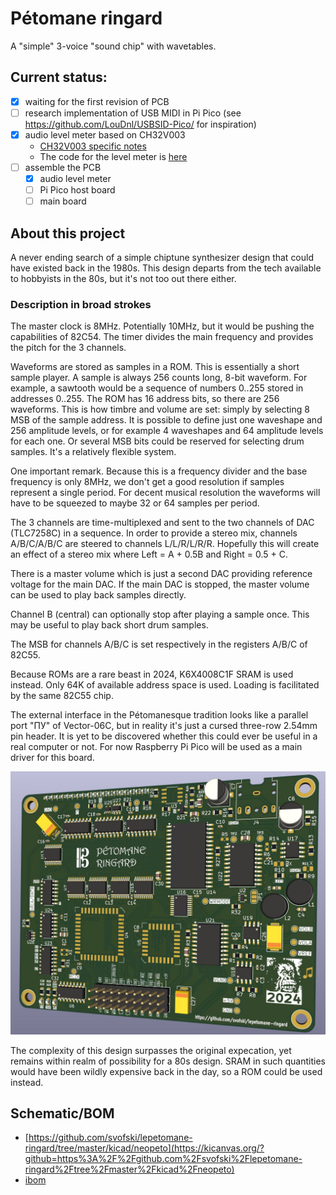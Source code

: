 # Pétomane ringard

A "simple" 3-voice "sound chip" with wavetables.

## Current status: 
 - [x] waiting for the first revision of PCB
 - [ ] research implementation of USB MIDI in Pi Pico (see https://github.com/LouDnl/USBSID-Pico/ for inspiration)
 - [x] audio level meter based on CH32V003
    - [CH32V003 specific notes](CH32V003-notes.md)
    - The code for the level meter is [here](wch-ch32v003/pio-arduino-ch32v003)
 - [ ] assemble the PCB
   - [x] audio level meter
   - [ ] Pi Pico host board
   - [ ] main board

## About this project

A never ending search of a simple chiptune synthesizer design that could have existed back in the 1980s. This design departs from the tech available to hobbyists in the 80s, but it's not too out there either. 

### Description in broad strokes

The master clock is 8MHz. Potentially 10MHz, but it would be pushing the capabilities of 82C54. The timer divides the main frequency and provides the pitch for the 3 channels. 

Waveforms are stored as samples in a ROM. This is essentially a short sample player. A sample is always 256 counts long, 8-bit waveform. For example, a sawtooth would be a sequence of numbers 0..255 stored in addresses 0..255. 
The ROM has 16 address bits, so there are 256 waveforms. This is how timbre and volume are set: simply by selecting 8 MSB of the sample address. It is possible to define just one waveshape and 256 amplitude levels, or for example 4 waveshapes and 64 amplitude levels for each one. Or several MSB bits could be reserved for selecting drum samples. It's a relatively flexible system.

One important remark. Because this is a frequency divider and the base frequency is only 8MHz, we don't get a good resolution if samples represent a single period. For decent musical resolution the waveforms will have to be squeezed to maybe 32 or 64 samples per period.

The 3 channels are time-multiplexed and sent to the two channels of DAC (TLC7258C) in a sequence. In order to provide a stereo mix, channels A/B/C/A/B/C are steered to channels L/L/R/L/R/R. Hopefully this will create an effect of a stereo mix where Left = A + 0.5B and Right = 0.5 + C.

There is a master volume which is just a second DAC providing reference voltage for the main DAC. If the main DAC is stopped, the master volume can be used to play back samples directly.

Channel B (central) can optionally stop after playing a sample once. This may be useful to play back short drum samples.

The MSB for channels A/B/C is set respectively in the registers A/B/C of 82C55. 

Because ROMs are a rare beast in 2024, K6X4008C1F SRAM is used instead. Only 64K of available address space is used. Loading is facilitated by the same 82C55 chip.

The external interface in the Pétomanesque tradition looks like a parallel port "ПУ" of Vector-06C, but in reality it's just a cursed three-row 2.54mm pin header. It is yet to be discovered whether this could ever be useful in a real computer or not. For now Raspberry Pi Pico will be used as a main driver for this board.

![preview](preview0.jpg)

The complexity of this design surpasses the original expecation, yet remains within realm of possibility for a 80s design. SRAM in such quantities would have been wildly expensive back in the day, so a ROM could be used instead.

## Schematic/BOM
 * [https://github.com/svofski/lepetomane-ringard/tree/master/kicad/neopeto](https://kicanvas.org/?github=https%3A%2F%2Fgithub.com%2Fsvofski%2Flepetomane-ringard%2Ftree%2Fmaster%2Fkicad%2Fneopeto)
 * [ibom](https://svofski.github.io/lepetomane-ringard/ibom.html)
